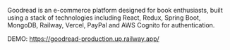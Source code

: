 Goodread is an e-commerce platform designed for book enthusiasts, built using a stack of technologies including React, Redux, Spring Boot, MongoDB, Railway, Vercel, PayPal and AWS Cognito for authentication.

DEMO: https://goodread-production.up.railway.app/
